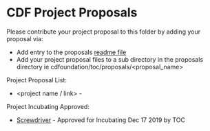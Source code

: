 # CDF Project Proposals

Please contribute your project proposal to this folder by adding your proposal via:

 - Add entry to the proposals [readme file](README.md)
 - Add your project proposal files to a sub directory in the proposals directory ie cdfoundation/toc/proposals/<proposal_name>

Project Proposal List:

 - <project name / link> - <Proposed Date>

Project Incubating Approved:

 - [Screwdriver](screwdriver/screwdriver.md) - Approved for Incubating Dec 17 2019 by TOC
 
